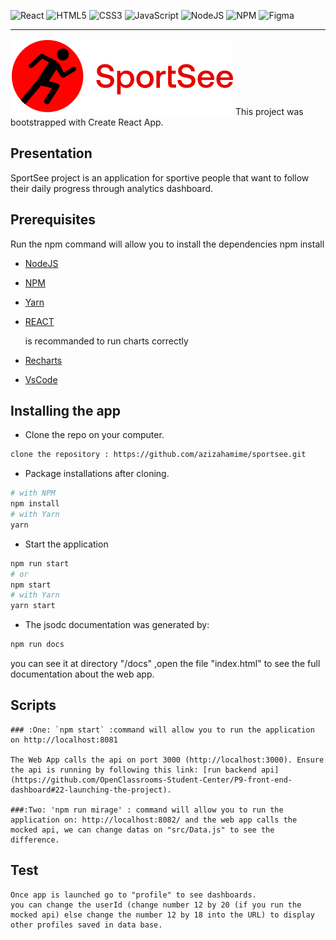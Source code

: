 
![React](https://img.shields.io/badge/react-%2320232a.svg?style=for-the-badge&logo=react&logoColor=%2361DAFB)
![HTML5](https://img.shields.io/badge/html5-%23E34F26.svg?style=for-the-badge&logo=html5&logoColor=white)
![CSS3](https://img.shields.io/badge/css3-%231572B6.svg?style=for-the-badge&logo=css3&logoColor=white)
![JavaScript](https://img.shields.io/badge/javascript-%23323330.svg?style=for-the-badge&logo=javascript&logoColor=%23F7DF1E)
![NodeJS](https://img.shields.io/badge/node.js-6DA55F?style=for-the-badge&logo=node.js&logoColor=white)
![NPM](https://img.shields.io/badge/NPM-%23000000.svg?style=for-the-badge&logo=npm&logoColor=white)
![Figma](https://img.shields.io/badge/figma-%23F24E1E.svg?style=for-the-badge&logo=figma&logoColor=white)

---

![logo](src/assets/logo.svg)
This project was bootstrapped with Create React App.

## Presentation

SportSee project is an application for sportive people that want to follow their daily progress through analytics dashboard.

## Prerequisites

Run the npm command will allow you to install the dependencies
npm install

- [NodeJS](https://nodejs.org/en/)
- [NPM](https://www.npmjs.com/)
- [Yarn](https://yarnpkg.com/)
- [REACT](https://en.reactjs.org/)

  is recommanded to run charts correctly

- [Recharts](https://www.npmjs.com/package/recharts)
- [VsCode](https://code.visualstudio.com/download)

## Installing the app

- Clone the repo on your computer.
```bash
clone the repository : https://github.com/azizahamime/sportsee.git
```

- Package installations after cloning.
```bash
# with NPM
npm install
# with Yarn
yarn
```

- Start the application
```bash
npm run start
# or
npm start
# with Yarn
yarn start
```

- The jsodc documentation was generated by:
```bash
npm run docs
```
you can see it at directory "/docs" ,open the file "index.html" to see the full documentation about the web app. 

## Scripts
    ### :One: `npm start` :command will allow you to run the application on http://localhost:8081

    The Web App calls the api on port 3000 (http://localhost:3000). Ensure the api is running by following this link: [run backend api](https://github.com/OpenClassrooms-Student-Center/P9-front-end-dashboard#22-launching-the-project).

    ###:Two: 'npm run mirage' : command will allow you to run the application on: http://localhost:8082/ and the web app calls the mocked api, we can change datas on "src/Data.js" to see the difference. 

## Test
    Once app is launched go to "profile" to see dashboards.
    you can change the userId (change number 12 by 20 (if you run the mocked api) else change the number 12 by 18 into the URL) to display other profiles saved in data base.

 




